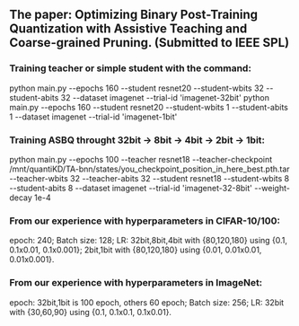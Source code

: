 ## The paper: Optimizing Binary Post-Training Quantization with Assistive Teaching and Coarse-grained Pruning. (Submitted to IEEE SPL)

### Training teacher or simple student with the command:
python main.py --epochs 160 --student resnet20 --student-wbits 32 --student-abits 32 --dataset imagenet --trial-id 'imagenet-32bit'
python main.py --epochs 160 --student resnet20 --student-wbits 1 --student-abits 1 --dataset imagenet --trial-id 'imagenet-1bit'

### Training ASBQ throught 32bit -> 8bit -> 4bit -> 2bit -> 1bit:
python main.py --epochs 100 --teacher resnet18 --teacher-checkpoint /mnt/quantiKD/TA-bnn/states/you_checkpoint_position_in_here_best.pth.tar --teacher-wbits 32 --teacher-abits 32 --student resnet18 --student-wbits 8 --student-abits 8 --dataset imagenet --trial-id 'imagenet-32-8bit' --weight-decay 1e-4

### From our experience with hyperparameters in CIFAR-10/100:
epoch: 240;
Batch size: 128;
LR: 32bit,8bit,4bit with {80,120,180} using {0.1, 0.1x0.01, 0.1x0.001}; 2bit,1bit with {80,120,180} using {0.01, 0.01x0.01, 0.01x0.001}.

### From our experience with hyperparameters in ImageNet:
epoch: 32bit,1bit is 100 epoch, others 60 epoch;
Batch size: 256;
LR: 32bit with {30,60,90} using {0.1, 0.1x0.1, 0.1x0.01}.



